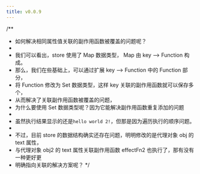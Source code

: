```yaml
---
title: v0.0.9
---
```


/\*\*

- 如何解决相同属性值关联的副作用函数被覆盖的问题呢？
-
- 我们可以看出，store 使用了 Map 数据类型， Map 由 key --> Function 构成。
- 那么，我们在些基础上，可以通过扩展 key --> Function 中的 Function 部分，
- 将 Function 修改为 Set 数据类型，这样 key 关联的副作用函数就可以保存多个，
- 从而解决了关联副作用函数被覆盖的问题，
- 为什么要使用 Set 数据类型呢？因为它能解决副作用函数重复添加的问题
-
- 虽然执行结果显示的还是`hello world 2!`，但那是因为遍历执行的顺序问题。
-
- 不过，目前 store 的数据结构确实还存在问题，明明修改的是代理对象 obj 的 text 属性，
- 与代理对象 obj2 的 text 属性关联副作用函数 effectFn2 也执行了，那有没有一种更好更
- 明确指向关联的解决方案呢？
  \*/
